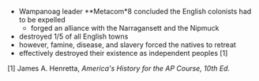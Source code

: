 - Wampanoag leader **Metacom*8 concluded the English colonists had to be expelled
	- forged an alliance with the Narragansett and the Nipmuck
- destroyed 1/5 of all English towns
- however, famine, disease, and slavery forced the natives to retreat
- effectively destroyed their existence as independent peoples [1]

[1] James A. Henretta, *America's History for the AP Course, 10th Ed.*